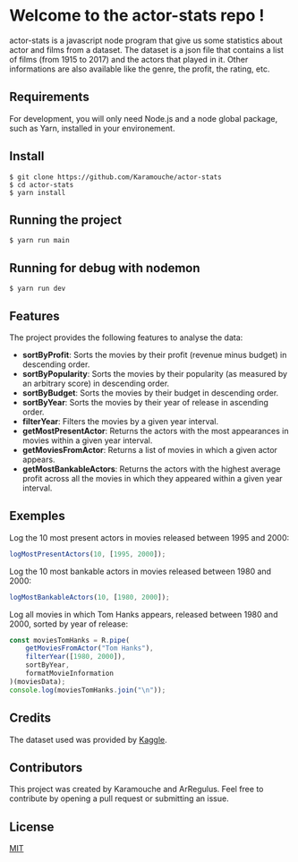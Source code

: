 # Welcome to the actor-stats repo !

actor-stats is a javascript node program that give us some statistics about actor and films from a dataset.
The dataset is a json file that contains a list of films (from 1915 to 2017) and the actors that played in it.
Other informations are also available like the genre, the profit, the rating, etc.

## Requirements

For development, you will only need Node.js and a node global package, such as Yarn, installed in your environement.

## Install

    $ git clone https://github.com/Karamouche/actor-stats
    $ cd actor-stats
    $ yarn install

## Running the project

    $ yarn run main

## Running for debug with nodemon

    $ yarn run dev

## Features

The project provides the following features to analyse the data:

-   **sortByProfit**: Sorts the movies by their profit (revenue minus budget) in descending order.
-   **sortByPopularity**: Sorts the movies by their popularity (as measured by an arbitrary score) in descending order.
-   **sortByBudget**: Sorts the movies by their budget in descending order.
-   **sortByYear**: Sorts the movies by their year of release in ascending order.
-   **filterYear**: Filters the movies by a given year interval.
-   **getMostPresentActor**: Returns the actors with the most appearances in movies within a given year interval.
-   **getMoviesFromActor**: Returns a list of movies in which a given actor appears.
-   **getMostBankableActors**: Returns the actors with the highest average profit across all the movies in which they appeared within a given year interval.

## Exemples

Log the 10 most present actors in movies released between 1995 and 2000:

```javascript
logMostPresentActors(10, [1995, 2000]);
```

Log the 10 most bankable actors in movies released between 1980 and 2000:

```javascript
logMostBankableActors(10, [1980, 2000]);
```

Log all movies in which Tom Hanks appears, released between 1980 and 2000, sorted by year of release:

```javascript
const moviesTomHanks = R.pipe(
	getMoviesFromActor("Tom Hanks"),
	filterYear([1980, 2000]),
	sortByYear,
	formatMovieInformation
)(moviesData);
console.log(moviesTomHanks.join("\n"));
```

## Credits

The dataset used was provided by [Kaggle](https://www.kaggle.com/rounakbanik/the-movies-dataset).

## Contributors

This project was created by Karamouche and ArRegulus. Feel free to contribute by opening a pull request or submitting an issue.

## License

[MIT](https://choosealicense.com/licenses/mit/)
